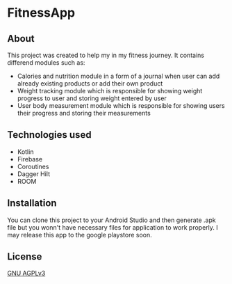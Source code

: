 # FitnessApp

## About

This project was created to help my in my fitness journey. It contains differend modules such as:

- Calories and nutrition module in a form of a journal when user can add already existing products or add their own product
- Weight tracking module which is responsible for showing weight progress to user and storing weight entered by user
- User body measurement module which is responsible for showing users their progress and storing their measurements

## Technologies used

- Kotlin
- Firebase
- Coroutines
- Dagger Hilt
- ROOM

## Installation

You can clone this project to your Android Studio and then generate .apk file but you wonn't have necessary files for application to work properly. I may release this app to the google playstore soon.

## License
[GNU AGPLv3](https://choosealicense.com/licenses/agpl-3.0/)
